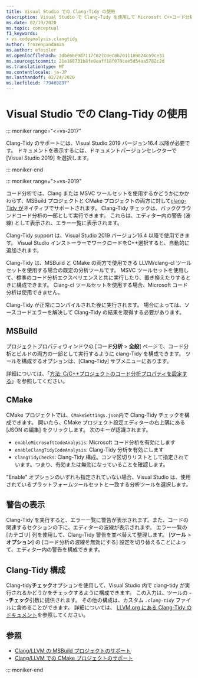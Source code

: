 ```yaml
---
title: Visual Studio での Clang-Tidy の使用
description: Visual Studio で Clang-Tidy を使用して Microsoft C++コード分析を行う方法について説明します。
ms.date: 02/19/2020
ms.topic: conceptual
f1_keywords:
- vs.codeanalysis.clangtidy
author: frozenpandaman
ms.author: efessler
ms.openlocfilehash: 3dbe66e9d7117c027c0ec867011189824c59ce31
ms.sourcegitcommit: 21e168731b8fe0eaff18f070cee5d54aa5782c2d
ms.translationtype: MT
ms.contentlocale: ja-JP
ms.lasthandoff: 02/24/2020
ms.locfileid: "79469897"
---
```

# <a name="using-clang-tidy-in-visual-studio"></a>Visual Studio での Clang-Tidy の使用

::: moniker range="<=vs-2017"

Clang-Tidy のサポートには、Visual Studio 2019 バージョン16.4 以降が必要です。 ドキュメントを表示するには、ドキュメントバージョンセレクターで [Visual Studio 2019] を選択します。

::: moniker-end

::: moniker range=">=vs-2019"

コード分析では、Clang または MSVC ツールセットを使用するかどうかにかかわらず、MSBuild プロジェクトと CMake プロジェクトの両方に対して[clang-Tidy が](https://clang.llvm.org/extra/clang-tidy/)ネイティブでサポートされます。 Clang-Tidy チェックは、バックグラウンドコード分析の一部として実行できます。 これらは、エディター内の警告 (波線) として表示され、エラー一覧に表示されます。

Clang-Tidy support は、Visual Studio 2019 バージョン16.4 以降で使用できます。 Visual Studio インストーラーでワークロードをC++選択すると、自動的に追加されます。

Clang-Tidy は、MSBuild と CMake の両方で使用できる LLVM/clang-cl ツールセットを使用する場合の既定の分析ツールです。 MSVC ツールセットを使用して、標準のコード分析エクスペリエンスと共に実行したり、置き換えたりするときに構成できます。 Clang-cl ツールセットを使用する場合、Microsoft コード分析は使用できません。

Clang-Tidy が正常にコンパイルされた後に実行されます。 場合によっては、ソースコードエラーを解決して Clang-Tidy の結果を取得する必要があります。

## <a name="msbuild"></a>MSBuild

プロジェクトプロパティウィンドウの [**コード分析** > **全般**] ページで、コード分析とビルドの両方の一部として実行するように clang-Tidy を構成できます。 ツールを構成するオプションは、[Clang-Tidy] サブメニューにあります。

詳細については、「[方法: C/C++プロジェクトのコード分析プロパティを設定する](../code-quality/how-to-set-code-analysis-properties-for-c-cpp-projects.md)」を参照してください。

## <a name="cmake"></a>CMake

CMake プロジェクトでは、`CMakeSettings.json`内で Clang-Tidy チェックを構成できます。 開いたら、CMake プロジェクト設定エディターの右上隅にある [JSON の編集] をクリックします。 次のキーが認識されます。

- `enableMicrosoftCodeAnalysis`: Microsoft コード分析を有効にします
- `enableClangTidyCodeAnalysis`: Clang-Tidy 分析を有効にします
- `clangTidyChecks`: Clang-Tidy 構成。コンマ区切りリストとして指定されています。つまり、有効または無効になっていることを確認します。

"Enable" オプションのいずれも指定されていない場合、Visual Studio は、使用されているプラットフォームツールセットと一致する分析ツールを選択します。

## <a name="warning-display"></a>警告の表示

Clang-Tidy を実行すると、エラー一覧に警告が表示されます。また、コードの関連するセクションの下に、エディターの波線が表示されます。 エラー一覧の [カテゴリ] 列を使用して、Clang-Tidy 警告を並べ替えて整理します。 [**ツール** > **オプション**] の [コード分析の波線を無効にする] 設定を切り替えることによって、エディター内の警告を構成できます。

## <a name="clang-tidy-configuration"></a>Clang-Tidy 構成

Clang-tidy**チェック**オプションを使用して、Visual Studio 内で clang-tidy が実行されるかどうかをチェックするように構成できます。 この入力は、ツールの **--チェック**引数に提供されます。 その他の構成は、カスタム *`.clang-tidy`* ファイルに含めることができます。 詳細については、 [LLVM.org にある Clang-Tidy のドキュメント](https://clang.llvm.org/extra/clang-tidy/)を参照してください。

## <a name="see-also"></a>参照

- [Clang/LLVM の MSBuild プロジェクトのサポート](https://devblogs.microsoft.com/cppblog/clang-llvm-support-for-msbuild-projects/)
- [Clang/LLVM での CMake プロジェクトのサポート](https://devblogs.microsoft.com/cppblog/visual-studio-cmake-support-clang-llvm-cmake-3-14-vcpkg-and-performance-improvements/)

::: moniker-end
